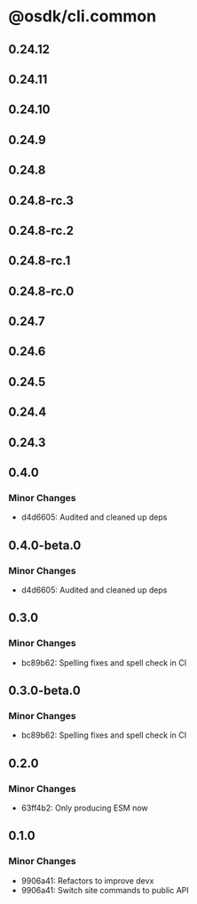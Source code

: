 # @osdk/cli.common

## 0.24.12

## 0.24.11

## 0.24.10

## 0.24.9

## 0.24.8

## 0.24.8-rc.3

## 0.24.8-rc.2

## 0.24.8-rc.1

## 0.24.8-rc.0

## 0.24.7

## 0.24.6

## 0.24.5

## 0.24.4

## 0.24.3

## 0.4.0

### Minor Changes

- d4d6605: Audited and cleaned up deps

## 0.4.0-beta.0

### Minor Changes

- d4d6605: Audited and cleaned up deps

## 0.3.0

### Minor Changes

- bc89b62: Spelling fixes and spell check in CI

## 0.3.0-beta.0

### Minor Changes

- bc89b62: Spelling fixes and spell check in CI

## 0.2.0

### Minor Changes

- 63ff4b2: Only producing ESM now

## 0.1.0

### Minor Changes

- 9906a41: Refactors to improve devx
- 9906a41: Switch site commands to public API
